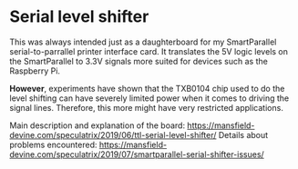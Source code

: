 # Serial level shifter

This was always intended just as a daughterboard for my SmartParallel serial-to-parrallel printer interface card. It translates the 5V logic levels on the SmartParallel to 3.3V signals more suited for devices such as the Raspberry Pi.

**However**, experiments have shown that the TXB0104 chip used to do the level shifting can have severely limited power when it comes to driving the signal lines. Therefore, this more might have very restricted applications.

Main description and explanation of the board:  https://mansfield-devine.com/speculatrix/2019/06/ttl-serial-level-shifter/
Details about problems encountered: https://mansfield-devine.com/speculatrix/2019/07/smartparallel-serial-shifter-issues/

